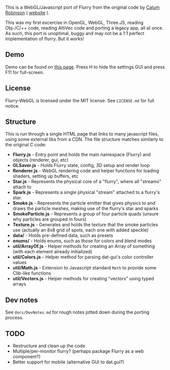 This is a WebGL/Javascript port of Flurry from the original code by [Calum Robinson](https://github.com/calumr) ( [website](https://web.archive.org/web/20100612005656/http://web.mac.com/calumr/iWeb/Calum%20Robinson/Flurry.html) ).

This was my first excercise in OpenGL, WebGL, Three.JS, reading Obj-/C/++ code, reading AltiVec code and porting a legacy app, all at once. As such, this port is unoptimal, buggy and may not be a 1:1 perfect implementation of flurry. But it works!

## Demo
 
Demo can be found on [this page](http://roycurtis.github.io/Flurry-WebGL/). Press H to hide the settings GUI and press F11 for full-screen.

## License

Flurry-WebGL is licensed under the MIT license. See `LICENSE.md` for full notice.

## Structure

This is run through a single HTML page that links to many javascript files, using some external libs from a CDN. The file structure matches similarly to the original C code:

* **Flurry.js** - Entry point and holds the main namespace (Flurry) and objects (renderer, gui, etc)
* **GLSaver.js** - Holds Flurry state, config, 3D setup and render loop
* **Renderer.js** - WebGL rendering code and helper functions for loading shaders, setting up buffers, etc
* **Star.js** - Represents the physical core of a "flurry", where all "streams" attach to
* **Spark.js** - Represents a single physical "stream" attached to a flurry's star.
* **Smoke.js** - Represents the particle emitter that gives physics to and draws the particle meshes, making use of the flurry's star and sparks
* **SmokeParticle.js** - Represents a group of four particle quads (unsure why particles are grouped in fours)
* **Texture.js** - Generates and holds the texture that the smoke particles use (actually an 8x8 grid of spots, each one with added speckle)
* **data/** - Holds pre-defined data, such as presets
* **enums/** - Holds enums, such as those for colors and blend modes
* **util/ArrayOf.js** - Helper methods for creating an Array of something (with each element already initialized)
* **util/Colors.js** - Helper method for parsing dat-gui's color controller values
* **util/Math.js** - Extension to Javascript standard `Math` to provide some Clib-like functions
* **util/Vectors.js** - Helper methods for creating "vectors" using typed arrays

## Dev notes

See `docs/DevNotes.md` for rough notes jotted down during the porting process.

## TODO

* Restructure and clean up the code
* Multiple/per-monitor flurry? (perhaps package Flurry as a web component?)
* Better support for mobile (alternative GUI to dat.gui?)
